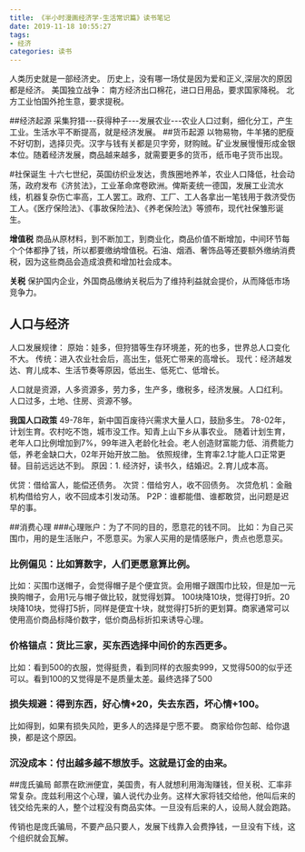 ```yaml
---
title: 《半小时漫画经济学-生活常识篇》读书笔记
date: 2019-11-18 10:55:27
tags: 
- 经济
categories: 读书
---
```


人类历史就是一部经济史。
历史上，没有哪一场仗是因为爱和正义,深层次的原因都是经济。
美国独立战争：
南方经济出口棉花，进口日用品，要求国家降税。
北方工业怕国外抢生意，要求提税。

##经济起源
采集狩猎---获得种子---发展农业---农业人口过剩，细化分工，产生工业。生活水平不断提高，就是经济发展。
##货币起源
以物易物，牛羊猪的肥瘦不好切割，选择贝壳。汉字与钱有关都是贝字旁，财购贼。矿业发展慢慢形成金银本位。随着经济发展，商品越来越多，就需要更多的货币，纸币电子货币出现。

#社保诞生
十六七世纪，英国纺织业发达，贵族圈地养羊，农业人口降低，社会动荡，政府发布《济贫法》，工业革命席卷欧洲。俾斯麦统一德国，发展工业流水线，机器复杂伤亡率高，工人罢工。政府、工厂、工人各拿出一笔钱用于救济受伤工人。《医疗保险法》、《事故保险法》、《养老保险法》等颁布，现代社保雏形诞生。

**增值税**
商品从原材料，到不断加工，到商业化，商品价值不断增加，中间环节每个个体都挣了钱，所以都要缴纳增值税。石油、烟酒、奢饰品等还要额外缴纳消费税，因为这些商品会造成浪费和增加社会成本。

**关税**
保护国内企业，外国商品缴纳关税后为了维持利益就会提价，从而降低市场竞争力。

## 人口与经济
人口发展规律：
原始：娃多，但狩猎等生存环境差，死的也多，世界总人口变化不大。
传统：进入农业社会后，高出生，低死亡带来的高增长。
现代：经济越发达、育儿成本、生活节奏等原因，低出生、低死亡、低增长。

人口就是资源，人多资源多，劳力多，生产多，缴税多，经济发展。人口红利。
人口过多，土地、住房、资源不够。

**我国人口政策**
49-78年，新中国百废待兴需求大量人口，鼓励多生。
78-02年，计划生育。农村吃不饱，城市没工作。知青上山下乡从事农业。
随着计划生育，老年人口比例增加到7%，99年进入老龄化社会。老人创造财富能力低、消费能力低，养老金缺口大，02年开始开放二胎。
依照规律，生育率2.1才能人口正常更替。目前远远达不到。
原因：1. 经济好，读书久，结婚迟。2.育儿成本高。

优贷：借给富人，能偿还债务。
次贷：借给穷人，收不回债务。
次贷危机：金融机构借给穷人，收不回成本引发动荡。
P2P：谁都能借、谁都敢贷，出问题是迟早的事。

##消费心理
###心理账户：为了不同的目的，愿意花的钱不同。
比如：为自己买围巾，用的是生活账户，不愿意买。为家人买用的是情感账户，贵点也愿意买。
### 比例偏见：比如算数字，人们更愿意算比例。
比如：买围巾送帽子，会觉得帽子是个便宜货。会用帽子跟围巾比较，但是加一元换购帽子，会用1元与帽子做比较，就觉得划算。 
100块降10块，觉得打9折。20块降10块，觉得打5折，同样是便宜十块，就觉得打5折的更划算。商家通常可以使用高价商品标降价数字，低价商品标折扣来诱导心理。
### 价格锚点：货比三家，买东西选择中间价的东西更多。
比如：看到500的衣服，觉得挺贵，看到同样的衣服卖999，又觉得500的似乎还可以。看到100的又觉得是不是质量太差。最终选择了500
### 损失规避：得到东西，好心情+20，失去东西，坏心情+100。
比如得到，如果有损失风险，更多人的选择是宁愿不要。
商家给你包邮、给你退换，都是这个原因。
### 沉没成本：付出越多越不想放手。这就是订金的由来。

##庞氏骗局
邮票在欧洲便宜，美国贵，有人就想利用海淘赚钱，但关税、汇率非常复杂。庞兹利用这个心理，骗人说代办业务。这样大家将钱交给他，他叫后来的钱交给先来的人，整个过程没有商品实体。一旦没有后来的人，设局人就会跑路。

传销也是庞氏骗局，不要产品只要人，发展下线靠入会费挣钱，一旦没有下线，这个组织就会瓦解。

